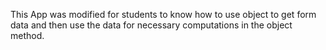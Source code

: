 This App was modified for students to know how to use object to get form data and then use the data for necessary computations in the object method.
